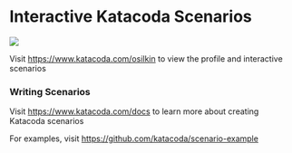 # Interactive Katacoda Scenarios

[![](http://shields.katacoda.com/katacoda/osilkin/count.svg)](https://www.katacoda.com/osilkin "Get your profile on Katacoda.com")

Visit https://www.katacoda.com/osilkin to view the profile and interactive scenarios

### Writing Scenarios
Visit https://www.katacoda.com/docs to learn more about creating Katacoda scenarios

For examples, visit https://github.com/katacoda/scenario-example
